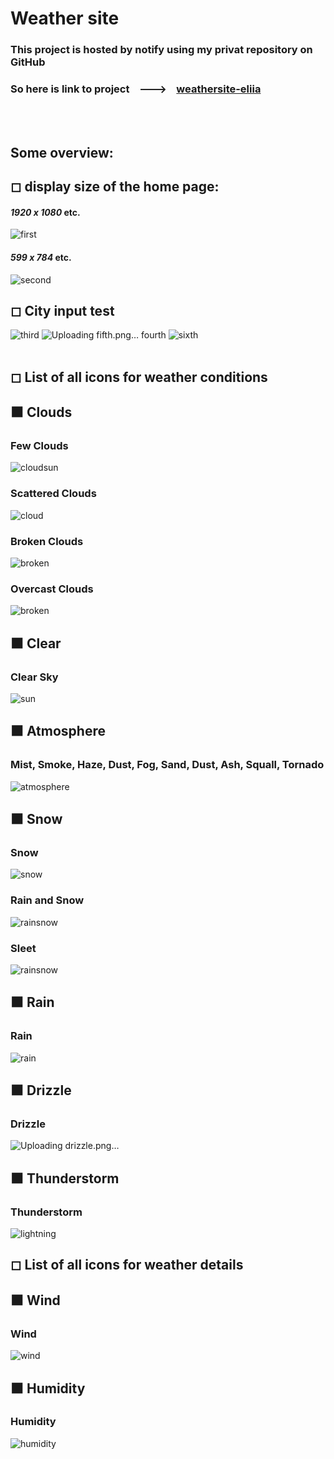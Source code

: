 # Weather site
### This project is hosted by notify using my privat repository on GitHub
### So here is link to project &nbsp;&nbsp; ---> &nbsp;&nbsp; **[weathersite-eliia](https://weathersite-eliia.netlify.app/)**
<br></br>
## Some overview:
## ◻ display size of the home page:
#### *1920 x 1080* etc.
![first](https://github.com/eliya72/PROJECTS/assets/53794805/4b3a76a6-9bf5-49a3-ba34-b5140355bcd9)
#### *599 x 784* etc.
![second](https://github.com/eliya72/PROJECTS/assets/53794805/1067455b-416e-4c19-95d7-451ceb4a2808)
## ◻ City input test
![third](https://github.com/eliya72/PROJECTS/assets/53794805/dd866950-cd93-4a55-8d4e-eaf3aa74c492)
![![Uploading fifth.png…]()
fourth](https://github.com/eliya72/PROJECTS/assets/53794805/158fac15-cd50-434c-92d3-6ebb5b5319f7)
![sixth](https://github.com/eliya72/PROJECTS/assets/53794805/0ef3af25-c36a-44d9-9a2b-84224e222cf1)
<br></br>
## ◻ List of all icons for weather conditions
## ⬛ Clouds
### Few Clouds
![cloudsun](https://github.com/eliya72/PROJECTS/assets/53794805/4014d50d-1bc6-4c91-a5d2-ad3663164b36)
### Scattered Clouds
![cloud](https://github.com/eliya72/PROJECTS/assets/53794805/92e595f5-24e4-4298-a812-dc037ba1325e)
### Broken Clouds
![broken](https://github.com/eliya72/PROJECTS/assets/53794805/aff4b1fb-3d6d-43e4-83ab-25e2e1974253)
### Overcast Clouds
![broken](https://github.com/eliya72/PROJECTS/assets/53794805/ffbcc9d7-1902-4982-90f7-5191d55efd4b)
## ⬛ Clear
### Clear Sky
![sun](https://github.com/eliya72/PROJECTS/assets/53794805/77da9621-1eba-419e-9ae2-879187c1c3f8)
## ⬛ Atmosphere
### Mist, Smoke, Haze, Dust, Fog, Sand, Dust, Ash, Squall, Tornado
![atmosphere](https://github.com/eliya72/PROJECTS/assets/53794805/5f745b10-1f95-454d-a95f-ce1d6af68dee)
## ⬛ Snow
### Snow
![snow](https://github.com/eliya72/PROJECTS/assets/53794805/b1f00739-c483-4fcc-8895-01353456d7d9)
### Rain and Snow
![rainsnow](https://github.com/eliya72/PROJECTS/assets/53794805/52d66133-9069-450d-8731-b419c65f5749)
### Sleet
![rainsnow](https://github.com/eliya72/PROJECTS/assets/53794805/c2f71df4-ad00-478a-aa9c-13752cbaa689)
## ⬛ Rain
### Rain
![rain](https://github.com/eliya72/PROJECTS/assets/53794805/be95ef25-dbbb-4006-b421-71c20e030cad)
## ⬛ Drizzle
### Drizzle
![Uploading drizzle.png…]()
## ⬛ Thunderstorm
### Thunderstorm
![lightning](https://github.com/eliya72/PROJECTS/assets/53794805/a97bbd68-baa2-4b74-930e-d04738f81e75)
## ◻ List of all icons for weather details
## ⬛ Wind
### Wind
![wind](https://github.com/eliya72/PROJECTS/assets/53794805/0b9395b9-77a8-4fec-9a0b-449628d05c80)
## ⬛ Humidity
### Humidity
![humidity](https://github.com/eliya72/PROJECTS/assets/53794805/8bba9568-0988-4179-9856-6b45d7e72c18)
